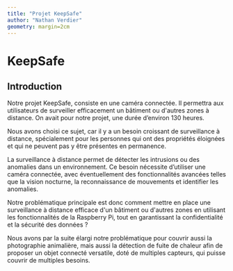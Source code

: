 ```yaml
---
title: "Projet KeepSafe"
author: "Nathan Verdier"
geometry: margin=2cm
---
```


# KeepSafe

## Introduction

Notre projet KeepSafe, consiste en une caméra connectée. Il permettra aux utilisateurs de surveiller efficacement un bâtiment ou 
d'autres zones à distance. On avait pour notre projet, une durée d’environ 130 heures.

Nous avons choisi ce sujet, car il y a un besoin croissant de surveillance à distance, spécialement pour les personnes qui ont des propriétés éloignées et qui ne peuvent pas y être présentes en permanence. 

La surveillance à distance permet de détecter les intrusions ou des anomalies dans un environnement. Ce besoin nécessite d’utiliser une caméra connectée, avec éventuellement des fonctionnalités avancées telles que la vision nocturne, la reconnaissance de mouvements et identifier les anomalies. 

Notre problématique principale est donc comment mettre en place une surveillance à distance efficace d'un bâtiment ou d'autres zones en utilisant les fonctionnalités de la Raspberry Pi, tout en garantissant la confidentialité et la sécurité des données ? 

Nous avons par la suite élargi notre problématique pour couvrir aussi la photographie animalière, mais aussi la détection de fuite de chaleur afin de proposer un objet connecté versatile, doté de multiples capteurs, qui puisse couvrir de multiples besoins.
